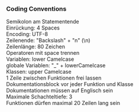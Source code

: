### Coding Conventions ###

Semikolon am Statementende  
Einrückung: 4 Spaces  
Encoding: UTF-8  
Zeilenende: "Backslash" + "n" (\n)  
Zeilenlänge: 80 Zeichen  
Operatoren mit space trennen  
Variablen: lower Camelcase  
globale Variablen: "_" + lowerCamelcase  
Klassen: upper Camelcase  
1 Zeile zwischen Funktionen frei lassen  
Dokumentationsblock vor jeder Funktion und Klasse  
Dokumentationen müssen auf Englisch sein  
Maximale Schachteltiefe: 3  
Funktionen dürfen maximal 20 Zeilen lang sein